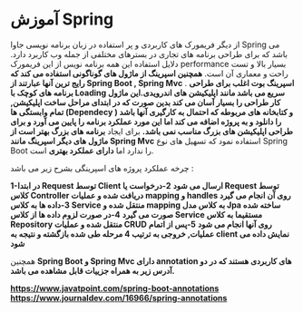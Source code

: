 # آموزش Spring


از دیگر فریمورک های کاربردی و پر استفاده در زبان برنامه نویسی جاوا Spring می باشد که برای طراحی برنامه های تجاری در  بسترهای مختلفی از جمله وب کاربرد دارد. دلایل استفاده این همه برنامه نویس از این فریمورک performance بسیار بالا و تست راحت و معماری آن است. **همچنین اسپرینگ از ماژول های گوناگونی استفاده می کند که رایج ترین آنها عبارتند از Spring Boot , Spring Mvc** . **اسپرینگ بوت اغلب برای طراحی برنامه های کوچک با Loading سریع می باشد مانند اپلیکیشن های اندرویدی.این ماژول کار طراحی را بسیار آسان می کند بدین صورت که در ابتدای مراحل ساخت اپلیکیشن, تمام وابستگی ها (Dependecy ) و کتابخانه های مربوطه که احتمال به کارگیری آنها باشد را دانلود و به پروژه اضافه می کند اما این مورد عملکرد برنامه را پایین می آورد و برای طراحی اپلیکیشن های بزرگ مناسب نمی باشد.** برای ایجاد **برنامه های بزرگ بهتر است از ماژول های دیگر اسپرینگ مانند Spring Mvc** استفاده نمود که تسهیل های نوع Spring Boot را ندارد اما **دارای عملکرد بهتری**  است.

چرخه عملکرد پروژه های اسپرینگی بشرح زیر می باشد :

**1-در ابتدا Request توسط Client ارسال می شود**
**2-درخواست یا Request توسط کلاس Controller دریافت شده و عملیات mapping و handles روی آن انجام می گیرد**
**3-داده ها  به کلاس Service منتقل شده و mapping  به کلاس  مدل Jpa ساخته شده صورت می گیرد**
**4-در صورت لزوم داده ها از کلاس Service مستقیما به کلاس Repository منتقل شده و عملیات CRUD روی آنها  انجام می شود**
**5-پس از اتمام عملیات, خروجی به ترتیب 4 مرحله طی شده بازگشته و نتیجه به client  نمایش داده می شود**

همچنین **Spring Boot و Spring Mvc دارای annotation های کاربردی هستند که در دو آدرس زیر به همراه جزییات قابل مشاهده می باشد.**

**https://www.javatpoint.com/spring-boot-annotations**
**https://www.journaldev.com/16966/spring-annotations**
